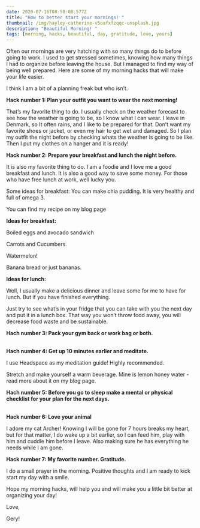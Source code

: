 ```yaml
---
date: 2020-07-16T08:50:08.577Z
title: "How to better start your mornings! "
thumbnail: /img/hayley-catherine-v5oafxfzqqc-unsplash.jpg
description: "Beautiful Morning! "
tags: [morning, hacks, beautiful, day, gratitude, love, yours]
---
```

Often our mornings are very hatching with so many things do to before going to work. I used to get stressed sometimes, knowing how many things I had to organize before leaving the house. But I managed to find my way of being well prepared. Here are some of my morning hacks that will make your life easier.

I think I am a bit of a planning freak but who isn’t.



**Hack number 1: Plan your outfit you want to wear the next morning!**

That’s my favorite thing to do. I usually check on the weather forecast to see how the weather is going to be, so I know what I can wear. I leave in Denmark, so It often rains, and I like to be prepared for that. Don’t want my favorite shoes or jacket, or even my hair to get wet and damaged. So I plan my outfit the night before by checking whats the weather is going to be like. Then I put my clothes on a hanger and it is ready!



**Hack number 2: Prepare your breakfast and lunch the night before.**

It is also my favorite thing to do. I am a foodie and I love me a good breakfast and lunch. It is also a good way to save some money. For those who have free lunch at work, well lucky you.

Some ideas for breakfast: You can make chia pudding. It is very healthy and full of omega 3.

You can find my recipe on my blog page

**Ideas for breakfast:**

Boiled eggs and avocado sandwich

Carrots and Cucumbers.

Watermelon!

Banana bread or just bananas.



**Ideas for lunch:**

Well, I usually make a delicious dinner and leave some for me to have for lunch. But if you have finished everything.

Just try to see what’s in your fridge that you can take with you the next day and put it in a lunch box. That way you won’t throw food away, you will decrease food waste and be sustainable.



**Hach number 3: Pack your gym back or work bag or both.**

**\
Hach number 4: Get up 10 minutes earlier and meditate.**

I use Headspace as my meditation guide! Highly recommended.

Stretch and make yourself a warm beverage. Mine is lemon honey water - read more about it on my blog page.



**Hach number 5: Before you go to sleep make a mental or physical checklist for your plan for the next days.**

**\
Hack number 6: Love your animal**

I adore my cat Archer! Knowing I will be gone for 7 hours breaks my heart, but for that matter, I do wake up a bit earlier, so I can feed him, play with him and cuddle him before I leave. Also making sure he has everything he needs while I am gone.



**Hack number 7: My favorite number. Gratitude.**

I do a small prayer in the morning. Positive thoughts and I am ready to kick start my day with a smile.

Hope my morning hacks, will help you and will make you a little bit better at organizing your day!

Love,

Gery!
